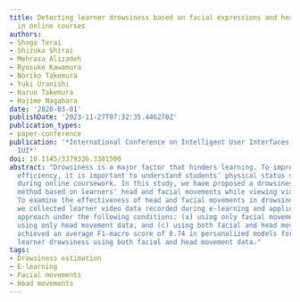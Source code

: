 ```yaml
---
title: Detecting learner drowsiness based on facial expressions and head movements
  in online courses
authors:
- Shogo Terai
- Shizuka Shirai
- Mehrasa Alizadeh
- Ryosuke Kawamura
- Noriko Takemura
- Yuki Uranishi
- Haruo Takemura
- Hajime Nagahara
date: '2020-03-01'
publishDate: '2023-11-27T07:32:35.446278Z'
publication_types:
- paper-conference
publication: '*International Conference on Intelligent User Interfaces, Proceedings
  IUI*'
doi: 10.1145/3379336.3381500
abstract: "Drowsiness is a major factor that hinders learning. To improve learning
  efficiency, it is important to understand students' physical status such as wakefulness
  during online coursework. In this study, we have proposed a drowsiness estimation
  method based on learners' head and facial movements while viewing video lectures.
  To examine the effectiveness of head and facial movements in drowsiness estimation,
  we collected learner video data recorded during e-learning and applied a deep learning
  approach under the following conditions: (a) using only facial movement data, (b)
  using only head movement data, and (c) using both facial and head movement data.We
  achieved an average F1-macro score of 0.74 in personalized models for detecting
  learner drowsiness using both facial and head movement data."
tags:
- Drowsiness estimation
- E-learning
- Facial movements
- Head movements
---
```

